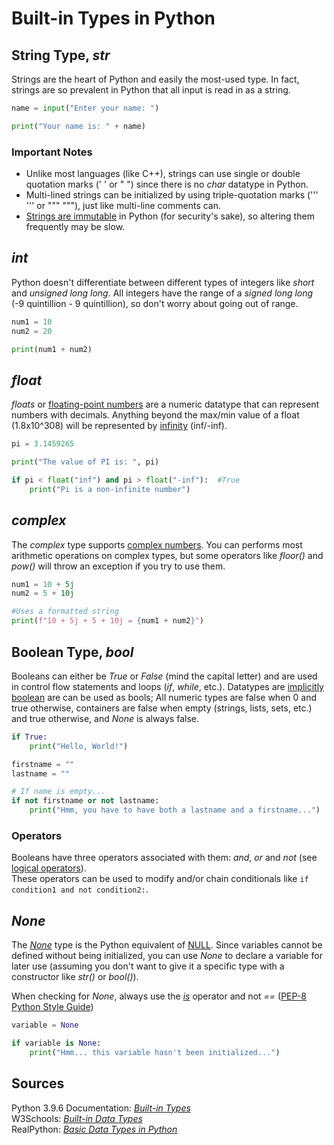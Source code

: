 # Built-in Types in Python

## String Type, _str_
Strings are the heart of Python and easily the most-used type. In fact, strings are so prevalent in Python that all input is read in as a string.

```Python
name = input("Enter your name: ")

print("Your name is: " + name)
```

### Important Notes
- Unlike most languages (like C++), strings can use single or double quotation marks (' ' or " ") since there is no _char_ datatype in Python.
- Multi-lined strings can be initialized by using triple-quotation marks (''' ''' or """ """), just like multi-line comments can.
- [Strings are immutable](https://docs.python.org/3/faq/design.html#why-are-python-strings-immutable) in Python (for security's sake), so altering them frequently may be slow.

## _int_
Python doesn't differentiate between different types of integers like _short_ and _unsigned long long_. All integers have the range of a _signed long long_ (-9 quintillion - 9 quintillion), so don't worry about going out of range.

```Python
num1 = 10
num2 = 20

print(num1 + num2)
```

## _float_
_floats_ or [floating-point numbers](https://floating-point-gui.de/formats/fp/) are a numeric datatype that can represent numbers with decimals. Anything beyond 
the max/min value of a float (1.8x10^308) will be represented by [infinity](https://www.geeksforgeeks.org/python-infinity/) (inf/-inf).

```Python
pi = 3.1459265

print("The value of PI is: ", pi)

if pi < float("inf") and pi > float("-inf"):  #True
    print("Pi is a non-infinite number")
```

## _complex_
The _complex_ type supports [complex numbers](https://mathworld.wolfram.com/ComplexNumber.html). You can performs most arithmetic operations on complex types,
but some operators like _floor()_ and _pow()_ will throw an exception if you try to use them.

```Python
num1 = 10 + 5j
num2 = 5 + 10j

#Uses a formatted string
print(f"10 + 5j + 5 + 10j = {num1 + num2}")
```

## Boolean Type, _bool_
Booleans can either be _True_ or _False_ (mind the capital letter) and are used in control flow statements and loops (_if_, _while_, etc.).
Datatypes are [implicitly boolean](http://anh.cs.luc.edu/handsonPythonTutorial/boolean.html) are can be used as bools;
All numeric types are false when 0 and true otherwise, containers are false when empty (strings, lists, sets, etc.) and true otherwise, and _None_ is always false.
```Python
if True:
    print("Hello, World!")

firstname = ""
lastname = ""

# If name is empty...
if not firstname or not lastname:
    print("Hmm, you have to have both a lastname and a firstname...")
```

### Operators
Booleans have three operators associated with them: _and_, _or_ and _not_ (see [logical operators](https://www.w3schools.com/python/python_operators.asp)). <br />
These operators can be used to modify and/or chain conditionals like `if condition1 and not condition2:`.

## _None_
The [_None_](https://www.w3schools.com/python/ref_keyword_none.asp) type is the Python equivalent of [NULL](https://www.thoughtco.com/definition-of-null-958118#:~:text=Null%20is%20a%20built%2Din,pattern%20for%20a%20null%20pointer.). Since variables cannot be defined without being initialized, you can use _None_
to declare a variable for later use (assuming you don't want to give it a specific type with a constructor like _str()_ or _bool()_).

When checking for _None_, always use the [_is_](https://realpython.com/courses/python-is-identity-vs-equality/) operator and not _==_ ([PEP-8 Python Style Guide](https://www.python.org/dev/peps/pep-0008/#programming-recommendations))

```Python
variable = None

if variable is None:
    print("Hmm... this variable hasn't been initialized...")
```

## Sources
Python 3.9.6 Documentation: [_Built-in Types_](https://docs.python.org/3/library/stdtypes.html) <br />
W3Schools: [_Built-in Data Types_](https://www.w3schools.com/python/python_datatypes.asp) <br />
RealPython: [_Basic Data Types in Python_](https://realpython.com/python-data-types/) <br />
